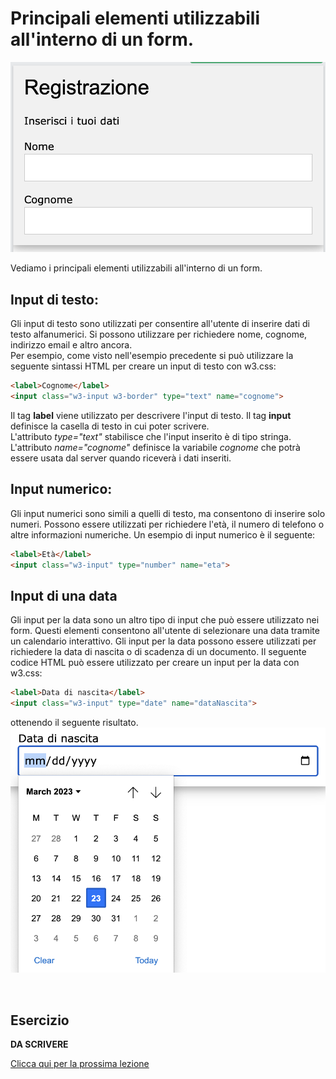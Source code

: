 # Principali elementi utilizzabili all'interno di un form.

![esempio form](./img03_form01.png)

Vediamo i principali elementi utilizzabili all'interno di un form.

## Input di testo:
Gli input di testo sono utilizzati per consentire all'utente di inserire dati di testo alfanumerici. Si possono utilizzare per richiedere nome, cognome, indirizzo email e altro ancora.<br/>
Per esempio, come visto nell'esempio precedente si può utilizzare la seguente sintassi HTML per creare un input di testo con w3.css:

```html
<label>Cognome</label>
<input class="w3-input w3-border" type="text" name="cognome">
```
Il tag **label** viene utilizzato per descrivere l'input di testo. Il tag **input** definisce la casella di testo in cui poter scrivere.<br/>
L'attributo _type="text"_ stabilisce che l'input inserito è di tipo stringa. <br/>
L'attributo _name="cognome"_ definisce la variabile _cognome_ che potrà essere usata dal server quando riceverà i dati inseriti.

## Input numerico:
Gli input numerici sono simili a quelli di testo, ma consentono di inserire solo numeri. Possono essere utilizzati per richiedere l'età, il numero di telefono o altre informazioni numeriche. Un esempio di input numerico è il seguente:
```html
<label>Età</label>
<input class="w3-input" type="number" name="eta">
```
## Input di una data
Gli input per la data sono un altro tipo di input che può essere utilizzato nei form. Questi elementi consentono all'utente di selezionare una data tramite un calendario interattivo. Gli input per la data possono essere utilizzati per richiedere la data di nascita o di scadenza di un documento. Il seguente codice HTML può essere utilizzato per creare un input per la data con w3.css:

```html
<label>Data di nascita</label>
<input class="w3-input" type="date" name="dataNascita">
```
ottenendo il seguente risultato.
![esempio form](./img04_formData01.png)

<br/>

## Esercizio
**DA SCRIVERE**


[Clicca qui per la prossima lezione](./doc04_form_pwd.md)

